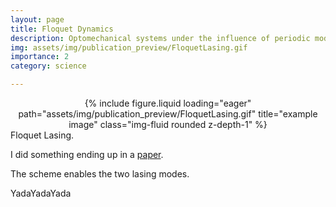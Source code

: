 ```yaml
---
layout: page
title: Floquet Dynamics
description: Optomechanical systems under the influence of periodic modulation
img: assets/img/publication_preview/FloquetLasing.gif
importance: 2
category: science

---
```


<div class="row" style="text-align: center">
    <div class="col-sm mt-3 mt-md-0">
        {% include figure.liquid loading="eager" path="assets/img/publication_preview/FloquetLasing.gif" title="example image" class="img-fluid rounded z-depth-1" %}
    </div>
</div>
<div class="caption">
    Floquet Lasing.
</div>

I did something ending up in a [paper](https://journals.aps.org/prl/abstract/10.1103/PhysRevLett.127.073601).

The scheme enables the two lasing modes. 

YadaYadaYada
